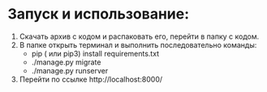 # Запуск и использование:
  1. Скачать архив с кодом и распаковать его, перейти в папку с кодом.
  2. В папке открыть терминал и выполнить последовательно команды:
      * pip ( или pip3) install requirements.txt
      * ./manage.py migrate
      * ./manage.py runserver
  3. Перейти по ссылке http://localhost:8000/
